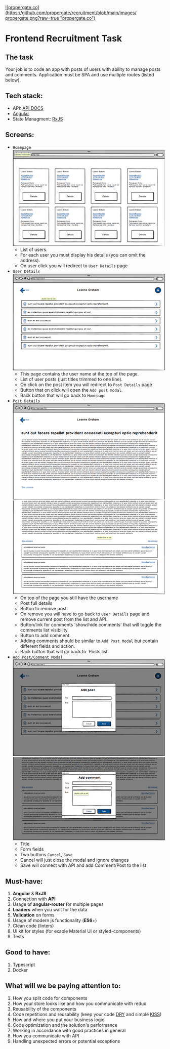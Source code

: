 [![propergate.co](https://github.com/propergate/recruitment/blob/main/images/ propergate.png?raw=true "propergate.co")](https://propergate.co "propergate.co")

# Frontend Recruitment Task

## [](#the-task)The task

Your job is to code an app with posts of users with ability to manage posts and comments. Application must be SPA and use multiple routes (listed below).

## [](#tech-stack)Tech stack:

*  API: [API DOCS](https://jsonplaceholder.typicode.com/)
*  [Angular](https://angular.io/)
*  State Managment: [RxJS](https://www.learnrxjs.io/)

## [](#screens)Screens:

*  `Homepage` [![Homepage](https://github.com/propergate/recruitment/blob/main/images/HomePage.png)](/Pagepro/react-recruitment-task/blob/master/img/HomePage.png)
   *  List of users.
   *  For each user you must display his details (you can omit the address).
   *  On user click you will redirect to `User Details` page
*  `User Details` [![User Details](https://github.com/propergate/recruitment/blob/main/images/UserDetails.png)](/Pagepro/react-recruitment-task/blob/master/img/UserDetails.png)
   *  This page contains the user name at the top of the page.
   *  List of user posts (just titles trimmed to one line).
   *  On click on the post item you will redirect to `Post Details` page
   *  Button that on click will open the `Add post modal`.
   *  Back button that will go back to `Homepage`
*  `Post Details` [![User Details](https://github.com/propergate/recruitment/blob/main/images/PostDetails.png)](/Pagepro/react-recruitment-task/blob/master/img/PostDetails.png) [![User Details comments](https://github.com/propergate/recruitment/blob/main/images/PostDetailsComments.png)](/Pagepro/react-recruitment-task/blob/master/img/PostDetailsComments.png)
   *  On top of the page you still have the username
   *  Post full details
   *  Button to remove post.
   *  On remove you will have to go back to `User Details` page and remove current post from the list and API.
   *  Button/link for comments 'show/hide comments' that will toggle the comments list visibility.
   *  Button to add comment.
   *  Adding comments should be similar to `Add Post Modal` but contain different fields and action.
   *  Back button that will go back to `Posts list
*  `Add Post/Comment Modal` [![Add Post Modal](https://github.com/propergate/recruitment/blob/main/images/AddPostModal.png)](/Pagepro/react-recruitment-task/blob/master/img/AddPostModal.png) [![Add Comment Modal](https://github.com/propergate/recruitment/blob/main/images/AddCommentModal.png)](/Pagepro/react-recruitment-task/blob/master/img/AddCommentModal.png)
   *  Title
   *  Form fields
   *  Two buttons `Cancel`, `Save`
   *  Cancel will just close the modal and ignore changes
   *  Save will connect with API and add Comment/Post to the list

## [](#must-have)Must-have:

1. **Angular** & **RxJS**
2. Connection with **API**
3. Usage of **angular-router** for multiple pages
4. **Loaders** when you wait for the data
5. **Validation** on forms
6. Usage of modern js functionality (**ES6**+)
7. Clean code (linters)
8. UI kit for styles (for exaple Material UI or styled-components)
9. Tests

## [](#good-to-have)Good to have:

1. Typescript
2. Docker

## [](#what-will-we-be-paying-attention-to)What will we be paying attention to:

1. How you split code for components
2. How your store looks like and how you communicate with redux
3. Reusability of the components
4. Code repetitions and reusability (keep your code [DRY](https://en.wikipedia.org/wiki/Don%27t_repeat_yourself) and simple [KISS](https://en.wikipedia.org/wiki/KISS_principle))
5. How and where you put your business logic
6. Code optimization and the solution's performance
7. Working in accordance with good practices in general
8. How you communicate with API
9. Handling unexpected errors or potential exceptions
